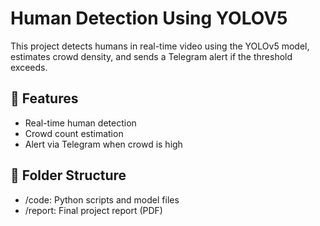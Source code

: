 # Human Detection Using YOLOV5
This project detects humans in real-time video using the YOLOv5 model, estimates crowd density, and sends a Telegram alert if the threshold exceeds.
## 📌 Features
- Real-time human detection
- Crowd count estimation
- Alert via Telegram when crowd is high
## 📁 Folder Structure
- /code: Python scripts and model files
- /report: Final project report (PDF)
